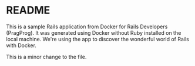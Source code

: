 # README

This is a sample Rails application from Docker for Rails Developers (PragProg).
It was generated using Docker without Ruby installed on the local machine.
We're using the app to discover the wonderful world of Rails with Docker.

This is a minor change to the file.